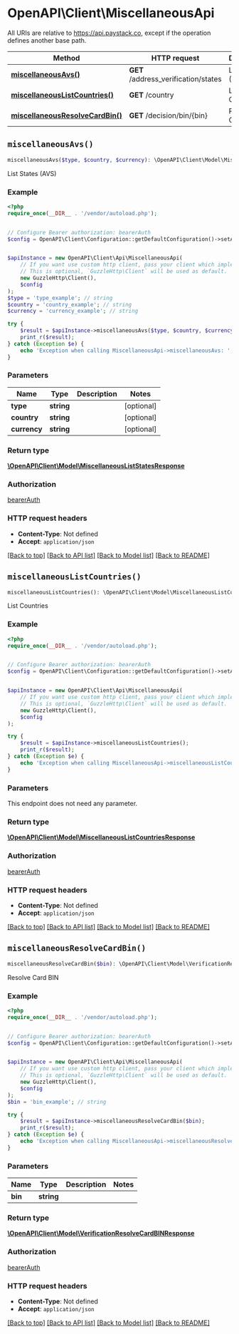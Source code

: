 # OpenAPI\Client\MiscellaneousApi

All URIs are relative to https://api.paystack.co, except if the operation defines another base path.

| Method | HTTP request | Description |
| ------------- | ------------- | ------------- |
| [**miscellaneousAvs()**](MiscellaneousApi.md#miscellaneousAvs) | **GET** /address_verification/states | List States (AVS) |
| [**miscellaneousListCountries()**](MiscellaneousApi.md#miscellaneousListCountries) | **GET** /country | List Countries |
| [**miscellaneousResolveCardBin()**](MiscellaneousApi.md#miscellaneousResolveCardBin) | **GET** /decision/bin/{bin} | Resolve Card BIN |


## `miscellaneousAvs()`

```php
miscellaneousAvs($type, $country, $currency): \OpenAPI\Client\Model\MiscellaneousListStatesResponse
```

List States (AVS)

### Example

```php
<?php
require_once(__DIR__ . '/vendor/autoload.php');


// Configure Bearer authorization: bearerAuth
$config = OpenAPI\Client\Configuration::getDefaultConfiguration()->setAccessToken('YOUR_ACCESS_TOKEN');


$apiInstance = new OpenAPI\Client\Api\MiscellaneousApi(
    // If you want use custom http client, pass your client which implements `GuzzleHttp\ClientInterface`.
    // This is optional, `GuzzleHttp\Client` will be used as default.
    new GuzzleHttp\Client(),
    $config
);
$type = 'type_example'; // string
$country = 'country_example'; // string
$currency = 'currency_example'; // string

try {
    $result = $apiInstance->miscellaneousAvs($type, $country, $currency);
    print_r($result);
} catch (Exception $e) {
    echo 'Exception when calling MiscellaneousApi->miscellaneousAvs: ', $e->getMessage(), PHP_EOL;
}
```

### Parameters

| Name | Type | Description  | Notes |
| ------------- | ------------- | ------------- | ------------- |
| **type** | **string**|  | [optional] |
| **country** | **string**|  | [optional] |
| **currency** | **string**|  | [optional] |

### Return type

[**\OpenAPI\Client\Model\MiscellaneousListStatesResponse**](../Model/MiscellaneousListStatesResponse.md)

### Authorization

[bearerAuth](../../README.md#bearerAuth)

### HTTP request headers

- **Content-Type**: Not defined
- **Accept**: `application/json`

[[Back to top]](#) [[Back to API list]](../../README.md#endpoints)
[[Back to Model list]](../../README.md#models)
[[Back to README]](../../README.md)

## `miscellaneousListCountries()`

```php
miscellaneousListCountries(): \OpenAPI\Client\Model\MiscellaneousListCountriesResponse
```

List Countries

### Example

```php
<?php
require_once(__DIR__ . '/vendor/autoload.php');


// Configure Bearer authorization: bearerAuth
$config = OpenAPI\Client\Configuration::getDefaultConfiguration()->setAccessToken('YOUR_ACCESS_TOKEN');


$apiInstance = new OpenAPI\Client\Api\MiscellaneousApi(
    // If you want use custom http client, pass your client which implements `GuzzleHttp\ClientInterface`.
    // This is optional, `GuzzleHttp\Client` will be used as default.
    new GuzzleHttp\Client(),
    $config
);

try {
    $result = $apiInstance->miscellaneousListCountries();
    print_r($result);
} catch (Exception $e) {
    echo 'Exception when calling MiscellaneousApi->miscellaneousListCountries: ', $e->getMessage(), PHP_EOL;
}
```

### Parameters

This endpoint does not need any parameter.

### Return type

[**\OpenAPI\Client\Model\MiscellaneousListCountriesResponse**](../Model/MiscellaneousListCountriesResponse.md)

### Authorization

[bearerAuth](../../README.md#bearerAuth)

### HTTP request headers

- **Content-Type**: Not defined
- **Accept**: `application/json`

[[Back to top]](#) [[Back to API list]](../../README.md#endpoints)
[[Back to Model list]](../../README.md#models)
[[Back to README]](../../README.md)

## `miscellaneousResolveCardBin()`

```php
miscellaneousResolveCardBin($bin): \OpenAPI\Client\Model\VerificationResolveCardBINResponse
```

Resolve Card BIN

### Example

```php
<?php
require_once(__DIR__ . '/vendor/autoload.php');


// Configure Bearer authorization: bearerAuth
$config = OpenAPI\Client\Configuration::getDefaultConfiguration()->setAccessToken('YOUR_ACCESS_TOKEN');


$apiInstance = new OpenAPI\Client\Api\MiscellaneousApi(
    // If you want use custom http client, pass your client which implements `GuzzleHttp\ClientInterface`.
    // This is optional, `GuzzleHttp\Client` will be used as default.
    new GuzzleHttp\Client(),
    $config
);
$bin = 'bin_example'; // string

try {
    $result = $apiInstance->miscellaneousResolveCardBin($bin);
    print_r($result);
} catch (Exception $e) {
    echo 'Exception when calling MiscellaneousApi->miscellaneousResolveCardBin: ', $e->getMessage(), PHP_EOL;
}
```

### Parameters

| Name | Type | Description  | Notes |
| ------------- | ------------- | ------------- | ------------- |
| **bin** | **string**|  | |

### Return type

[**\OpenAPI\Client\Model\VerificationResolveCardBINResponse**](../Model/VerificationResolveCardBINResponse.md)

### Authorization

[bearerAuth](../../README.md#bearerAuth)

### HTTP request headers

- **Content-Type**: Not defined
- **Accept**: `application/json`

[[Back to top]](#) [[Back to API list]](../../README.md#endpoints)
[[Back to Model list]](../../README.md#models)
[[Back to README]](../../README.md)
